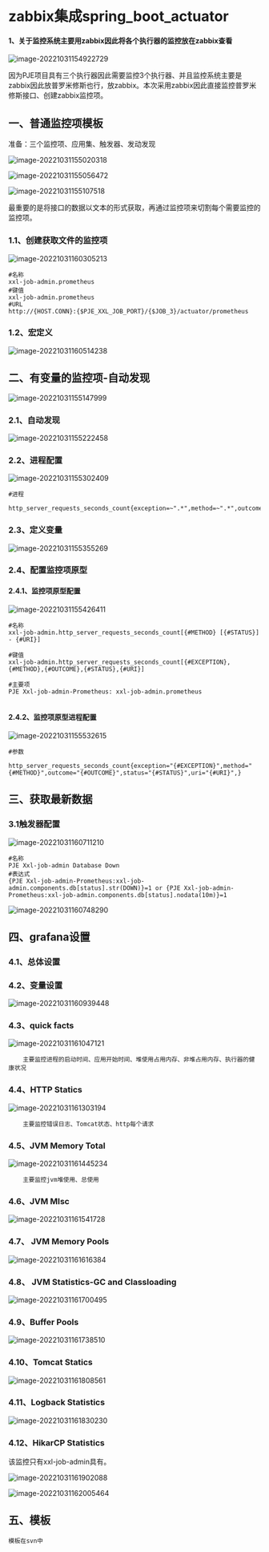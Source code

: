 # zabbix集成spring_boot_actuator



#### 1、关于监控系统主要用zabbix因此将各个执行器的监控放在zabbix查看

![image-20221031154922729](images\image-20221031154922729.png)

​        因为PJE项目具有三个执行器因此需要监控3个执行器、并且监控系统主要是zabbix因此放普罗米修斯也行，放zabbix。本次采用zabbix因此直接监控普罗米修斯接口、创建zabbix监控项。





## 一、普通监控项模板

准备：三个监控项、应用集、触发器、发动发现

![image-20221031155020318](images\image-20221031155020318.png)

![image-20221031155056472](images\image-20221031155056472.png)

![image-20221031155107518](images\image-20221031155107518.png)

最重要的是将接口的数据以文本的形式获取，再通过监控项来切割每个需要监控的监控项。

### 1.1、创建获取文件的监控项

![image-20221031160305213](images\image-20221031160305213.png)

```shell
#名称
xxl-job-admin.prometheus
#键值
xxl-job-admin.prometheus
#URL
http://{HOST.CONN}:{$PJE_XXL_JOB_PORT}/{$JOB_3}/actuator/prometheus
```



### 1.2、宏定义

![image-20221031160514238](images\image-20221031160514238.png)





## 二、有变量的监控项-自动发现

![image-20221031155147999](images\image-20221031155147999.png)





### 2.1、自动发现

![image-20221031155222458](images\image-20221031155222458.png)



### 2.2、进程配置

![image-20221031155302409](images\image-20221031155302409.png)

```shell
#进程

http_server_requests_seconds_count{exception=~".*",method=~".*",outcome=~".*",status=~".*",uri=~".*",}
```





### 2.3、定义变量

![image-20221031155355269](images\image-20221031155355269.png)



### 2.4、配置监控项原型



#### 2.4.1、监控项原型配置



![image-20221031155426411](images\image-20221031155426411.png)

```shell
#名称
xxl-job-admin.http_server_requests_seconds_count[{#METHOD} [{#STATUS}] - {#URI}]

#键值
xxl-job-admin.http_server_requests_seconds_count[{#EXCEPTION},{#METHOD},{#OUTCOME},{#STATUS},{#URI}]

#主要项
PJE Xxl-job-admin-Prometheus: xxl-job-admin.prometheus


```





#### 2.4.2、监控项原型进程配置

![image-20221031155532615](images\image-20221031155532615.png)





```shell
#参数

http_server_requests_seconds_count{exception="{#EXCEPTION}",method="{#METHOD}",outcome="{#OUTCOME}",status="{#STATUS}",uri="{#URI}",}

```







## 三、获取最新数据

### 3.1触发器配置

![image-20221031160711210](images\image-20221031160711210.png)



```shell
#名称
PJE Xxl-job-admin Database Down
#表达式
{PJE Xxl-job-admin-Prometheus:xxl-job-admin.components.db[status].str(DOWN)}=1 or {PJE Xxl-job-admin-Prometheus:xxl-job-admin.components.db[status].nodata(10m)}=1
```



![image-20221031160748290](images\image-20221031160748290.png)





## 四、grafana设置

### 4.1、总体设置





### 4.2、变量设置

![image-20221031160939448](images\image-20221031160939448.png)



### 4.3、quick facts

![image-20221031161047121](images\image-20221031161047121.png)

```shell
    主要监控进程的启动时间、应用开始时间、堆使用占用内存、非堆占用内存、执行器的健康状况

```



### 4.4、HTTP Statics

![image-20221031161303194](images\image-20221031161303194.png)



```
    主要监控错误日志、Tomcat状态、http每个请求
```



### 4.5、JVM Memory Total

![image-20221031161445234](images\image-20221031161445234.png)



```
    主要监控jvm堆使用、总使用
```



### 4.6、JVM MIsc

![image-20221031161541728](images\image-20221031161541728.png)



### 4.7、 JVM Memory Pools

![image-20221031161616384](images\image-20221031161616384.png)

 

### 4.8、  JVM Statistics-GC and Classloading

![image-20221031161700495](images\image-20221031161700495.png)





### 4.9、Buffer Pools

![image-20221031161738510](images\image-20221031161738510.png)



### 4.10、Tomcat Statics

![image-20221031161808561](images\image-20221031161808561.png)



### 4.11、Logback Statistics

![image-20221031161830230](images\image-20221031161830230.png)



### 4.12、HikarCP Statistics

该监控只有xxl-job-admin具有。

![image-20221031161902088](images\image-20221031161902088.png)







![image-20221031162005464](images\image-20221031162005464.png)





## 五、模板

```shell
模板在svn中
```



















